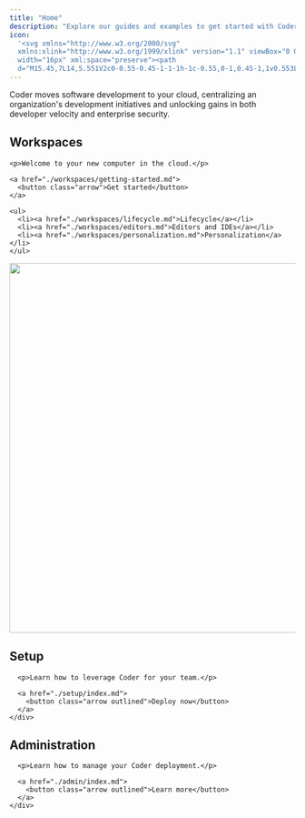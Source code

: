 ```yaml
---
title: "Home"
description: "Explore our guides and examples to get started with Coder."
icon:
  '<svg xmlns="http://www.w3.org/2000/svg"
  xmlns:xlink="http://www.w3.org/1999/xlink" version="1.1" viewBox="0 0 16 16"
  width="16px" xml:space="preserve"><path
  d="M15.45,7L14,5.551V2c0-0.55-0.45-1-1-1h-1c-0.55,0-1,0.45-1,1v0.553L9,0.555C8.727,0.297,8.477,0,8,0S7.273,0.297,7,0.555  L0.55,7C0.238,7.325,0,7.562,0,8c0,0.563,0.432,1,1,1h1v6c0,0.55,0.45,1,1,1h3v-5c0-0.55,0.45-1,1-1h2c0.55,0,1,0.45,1,1v5h3  c0.55,0,1-0.45,1-1V9h1c0.568,0,1-0.437,1-1C16,7.562,15.762,7.325,15.45,7z"/></svg>'
---
```


Coder moves software development to your cloud, centralizing an organization's
development initiatives and unlocking gains in both developer velocity and
enterprise security.

<div class="get-started">
  <div>
    <h2>Workspaces</h2>

    <p>Welcome to your new computer in the cloud.</p>

    <a href="./workspaces/getting-started.md">
      <button class="arrow">Get started</button>
    </a>

    <ul>
      <li><a href="./workspaces/lifecycle.md">Lifecycle</a></li>
      <li><a href="./workspaces/editors.md">Editors and IDEs</a></li>
      <li><a href="./workspaces/personalization.md">Personalization</a></li>
    </ul>
  </div>

  <img width="1498" height="650" preload src="./assets/hero.png" />
</div>

<div class="guides">
  <div class="guide">
    <div>
      <h2>Setup</h2>

      <p>Learn how to leverage Coder for your team.</p>

      <a href="./setup/index.md">
        <button class="arrow outlined">Deploy now</button>
      </a>
    </div>
  </div>

  <div class="guide">
    <div>
      <h2>Administration</h2>

      <p>Learn how to manage your Coder deployment.</p>

      <a href="./admin/index.md">
        <button class="arrow outlined">Learn more</button>
      </a>
    </div>
  </div>
</div>
